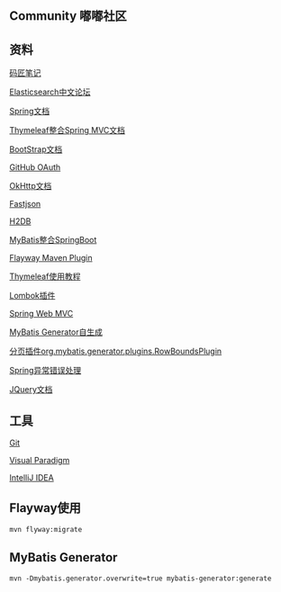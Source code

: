 ## Community 嘟嘟社区

## 资料
[码匠笔记](https://www.bilibili.com/video/BV1Zb41137X2)

[Elasticsearch中文论坛](https://elasticsearch.cn)

[Spring文档](https://spring.io/guides)

[Thymeleaf整合Spring MVC文档](https://spring.io/guides/gs/serving-web-content)

[BootStrap文档](https://v3.bootcss.com/getting-started)
 
[GitHub OAuth](https://developer.github.com/apps/building-oauth-apps/creating-an-oauth-app/)

[OkHttp文档](https://square.github.io/okhttp)

[Fastjson](https://github.com/alibaba/fastjson)

[H2DB](http://www.h2database.com/html/quickstart.html)

[MyBatis整合SpringBoot](http://mybatis.org/spring-boot-starter/mybatis-spring-boot-autoconfigure/)

[Flayway Maven Plugin](https://flywaydb.org/getstarted/firststeps/maven)

[Thymeleaf使用教程](https://www.thymeleaf.org/doc/tutorials/3.0/usingthymeleaf.html)

[Lombok插件](https://projectlombok.org/features/all)

[Spring Web MVC](https://docs.spring.io/spring/docs/5.2.5.RELEASE/spring-framework-reference/web.html)

[MyBatis Generator自生成](http://mybatis.org/generator/)

[分页插件org.mybatis.generator.plugins.RowBoundsPlugin](http://mybatis.org/generator/reference/plugins.html)

[Spring异常错误处理](https://docs.spring.io/spring-boot/docs/2.2.6.RELEASE/reference/html/spring-boot-features.html#boot-features-error-handling)

[JQuery文档](https://www.runoob.com/jquery/jquery-tutorial.html)

## 工具
[Git](https://git-scm.com/downloads)

[Visual Paradigm](https://www.visual-paradigm.com/cn/download/community.jsp)

[IntelliJ IDEA](https://www.jetbrains.com/idea/download)


## Flayway使用
```bash
mvn flyway:migrate
```
## MyBatis Generator
```
mvn -Dmybatis.generator.overwrite=true mybatis-generator:generate 

```


